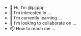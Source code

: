 - 👋 Hi, I’m @pjjppj
- 👀 I’m interested in ...
- 🌱 I’m currently learning ...
- 💞️ I’m looking to collaborate on ...
- 📫 How to reach me ...

<!---
pjjppj/pjjppj is a ✨ special ✨ repository because its `README.md` (this file) appears on your GitHub profile.
You can click the Preview link to take a look at your changes.
--->
